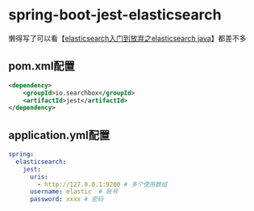 # spring-boot-jest-elasticsearch

懒得写了可以看【[elasticsearch入门到放弃之elasticsearch java](https://www.jianshu.com/p/9f6f7f67df4e)】都差不多

## pom.xml配置

```xml
<dependency>
    <groupId>io.searchbox</groupId>
    <artifactId>jest</artifactId>
</dependency>
```

## application.yml配置

```yaml
spring:
  elasticsearch:
    jest:
      uris:
        - http://127.0.0.1:9200 # 多个使用数组
      username: elastic  # 账号
      password: xxxx # 密码
```